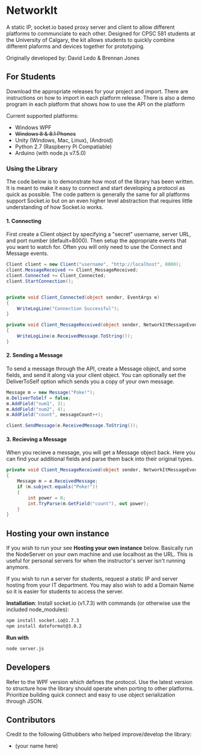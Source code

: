 # NetworkIt
A static IP, socket.io based proxy server and client to allow different platforms to communciate to each other. Designed for CPSC 581 students at the University of Calgary, the kit allows students to quickly combine different plaforms and devices together for prototyping.

Originally developed by: David Ledo & Brennan Jones

## For Students
Download the appropriate releases for your project and import. There are instructions on how to import in each platform release. There is also a demo program in each platform that shows how to use the API on the platform

Current supported platforms:
* Windows WPF 
* ~~Windows 8 & 8.1 Phones~~
* Unity (Windows, Mac, Linux), (Android)
* Python 2.7 (Raspberry Pi Compatiable)
* Arduino (with node.js v7.5.0)


### Using the Library

The code below is to demonstrate how most of the library has been written. It is meant to make it easy to connect and start developing a protocol as quick as possible. The code pattern is generally the same for all platforms support Socket.io but on an even higher level abstraction that requires little understanding of how Socket.io works.


#### 1. Connecting
First create a Client object by specifying a "secret" username, server URL, and port number (default=8000). Then setup the appropriate events that you want to watch for. Often you will only need to use the Connect and Message events. 


```C#
Client client = new Client("username", "http://localhost", 8000);
client.MessageReceived += Client_MessageReceived;
client.Connected += Client_Connected;
client.StartConnection();


private void Client_Connected(object sender, EventArgs e)
{
    WriteLogLine("Connection Successful");
}

private void Client_MessageReceived(object sender, NetworkItMessageEventArgs e)
{
    WriteLogLine(e.ReceivedMessage.ToString());
}

```



#### 2. Sending a Message
To send a message through the API, create a Message object, and some fields, and send it along via your client object. You can optionally set the DeliverToSelf option which sends you a copy of your own message.

```C#
Message m = new Message("Poke!");
m.DeliverToSelf = false;
m.AddField("num1", 3);
m.AddField("num2", 4);
m.AddField("count", messageCount++);

client.SendMessage(e.ReceivedMessage.ToString());
```

#### 3. Recieving a Message
When you recieve a message, you will get a Message object back. Here you can find your additional fields and parse them back into their original types.

```C#
private void Client_MessageReceived(object sender, NetworkItMessageEventArgs e)
{
    Message m = e.ReceivedMessage;
    if (m.subject.equals("Poke!"))
    {
        int power = 0;
        int.TryParse(m.GetField("count"), out power);
    }
}
```



## Hosting your own instance
If you wish to run your see **Hosting your own instance** below. Basically run the NodeServer on your own machine and use localhost as the URL. This is useful for personal servers for when the instructor's server isn't running anymore.

If you wish to run a server for students, request a static IP and server hosting from your IT department. You may also wish to add a Domain Name so it is easier for students to access the server.

**Installation**: 
Install socket.io (v1.7.3) with commands (or otherwise use the included node_modules): 
```bash
npm install socket.io@1.7.3
npm install dateformat@3.0.2
```
**Run with**
```bash
node server.js
```

## Developers
Refer to the WPF version which defines the protocol. Use the latest version to structure how the library should operate when porting to other platforms. Prioritize building quick connect and easy to use object serialization through JSON.

## Contributors
Credit to the following Githubbers who helped improve/develop the library:
* (your name here)
